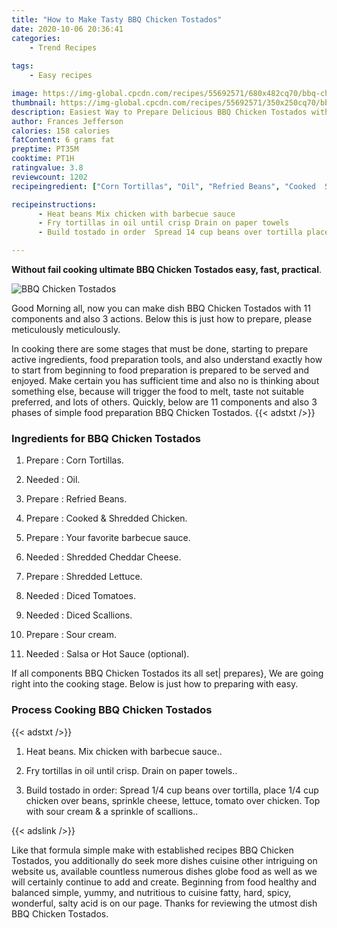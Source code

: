 ```yaml
---
title: "How to Make Tasty BBQ Chicken Tostados"
date: 2020-10-06 20:36:41
categories:
    - Trend Recipes
    
tags:
    - Easy recipes

image: https://img-global.cpcdn.com/recipes/55692571/680x482cq70/bbq-chicken-tostados-recipe-main-photo.jpg
thumbnail: https://img-global.cpcdn.com/recipes/55692571/350x250cq70/bbq-chicken-tostados-recipe-main-photo.jpg
description: Easiest Way to Prepare Delicious BBQ Chicken Tostados with 11 ingredients and 3 stages of easy cooking.
author: Frances Jefferson
calories: 158 calories
fatContent: 6 grams fat
preptime: PT35M
cooktime: PT1H
ratingvalue: 3.8
reviewcount: 1202
recipeingredient: ["Corn Tortillas", "Oil", "Refried Beans", "Cooked  Shredded Chicken", "Your favorite barbecue sauce", "Shredded Cheddar Cheese", "Shredded Lettuce", "Diced Tomatoes", "Diced Scallions", "Sour cream", "Salsa or Hot Sauce optional"]

recipeinstructions: 
      - Heat beans Mix chicken with barbecue sauce 
      - Fry tortillas in oil until crisp Drain on paper towels 
      - Build tostado in order  Spread 14 cup beans over tortilla place 14 cup chicken over beans sprinkle cheese lettuce tomato over chicken Top with sour cream  a sprinkle of scallions

---
```




**Without fail cooking ultimate BBQ Chicken Tostados easy, fast, practical**. 


![BBQ Chicken Tostados](https://img-global.cpcdn.com/recipes/55692571/680x482cq70/bbq-chicken-tostados-recipe-main-photo.jpg "BBQ Chicken Tostados")




Good Morning all, now you can make dish BBQ Chicken Tostados with 11 components and also 3 actions. Below this is just how to prepare, please meticulously meticulously.

In cooking there are some stages that must be done, starting to prepare active ingredients, food preparation tools, and also understand exactly how to start from beginning to food preparation is prepared to be served and enjoyed. Make certain you has sufficient time and also no is thinking about something else, because will trigger the food to melt, taste not suitable preferred, and lots of others. Quickly, below are 11 components and also 3 phases of simple food preparation BBQ Chicken Tostados.
{{< adstxt />}}

### Ingredients for BBQ Chicken Tostados


1. Prepare  : Corn Tortillas.

1. Needed  : Oil.

1. Prepare  : Refried Beans.

1. Prepare  : Cooked &amp; Shredded Chicken.

1. Prepare  : Your favorite barbecue sauce.

1. Needed  : Shredded Cheddar Cheese.

1. Prepare  : Shredded Lettuce.

1. Needed  : Diced Tomatoes.

1. Needed  : Diced Scallions.

1. Prepare  : Sour cream.

1. Needed  : Salsa or Hot Sauce (optional).



If all components BBQ Chicken Tostados its all set| prepares}, We are going right into the cooking stage. Below is just how to preparing with easy.

### Process Cooking BBQ Chicken Tostados

{{< adstxt />}}


1. Heat beans. Mix chicken with barbecue sauce..



1. Fry tortillas in oil until crisp. Drain on paper towels..



1. Build tostado in order:  Spread 1/4 cup beans over tortilla, place 1/4 cup chicken over beans, sprinkle cheese, lettuce, tomato over chicken. Top with sour cream &amp; a sprinkle of scallions..





{{< adslink />}}

Like that formula simple make with established recipes BBQ Chicken Tostados, you additionally do seek more dishes cuisine other intriguing on website us, available countless numerous dishes globe food as well as we will certainly continue to add and create. Beginning from food healthy and balanced simple, yummy, and nutritious to cuisine fatty, hard, spicy, wonderful, salty acid is on our page. Thanks for reviewing the utmost dish BBQ Chicken Tostados.
